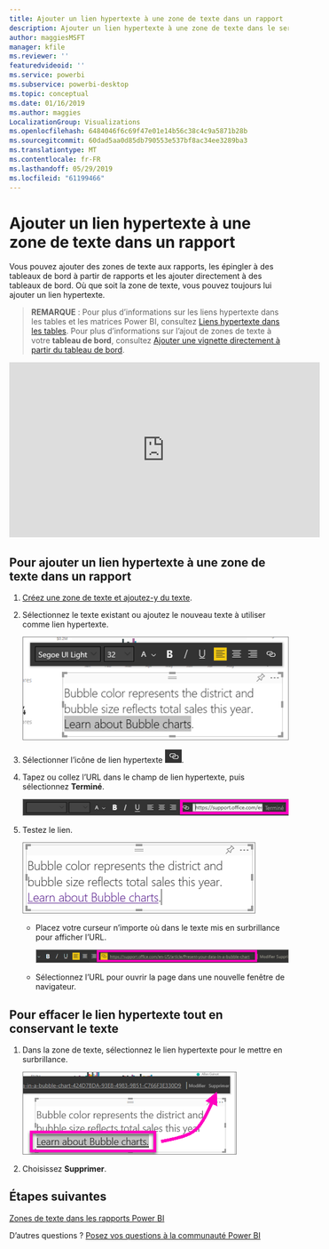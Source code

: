 ```yaml
---
title: Ajouter un lien hypertexte à une zone de texte dans un rapport
description: Ajouter un lien hypertexte à une zone de texte dans le service Power BI et Power BI Desktop
author: maggiesMSFT
manager: kfile
ms.reviewer: ''
featuredvideoid: ''
ms.service: powerbi
ms.subservice: powerbi-desktop
ms.topic: conceptual
ms.date: 01/16/2019
ms.author: maggies
LocalizationGroup: Visualizations
ms.openlocfilehash: 6484046f6c69f47e01e14b56c38c4c9a5871b28b
ms.sourcegitcommit: 60dad5aa0d85db790553e537bf8ac34ee3289ba3
ms.translationtype: MT
ms.contentlocale: fr-FR
ms.lasthandoff: 05/29/2019
ms.locfileid: "61199466"
---
```

# <a name="add-a-hyperlink-to-a-text-box-in-a-report"></a>Ajouter un lien hypertexte à une zone de texte dans un rapport
Vous pouvez ajouter des zones de texte aux rapports, les épingler à des tableaux de bord à partir de rapports et les ajouter directement à des tableaux de bord. Où que soit la zone de texte, vous pouvez toujours lui ajouter un lien hypertexte.  

> **REMARQUE** : Pour plus d’informations sur les liens hypertexte dans les tables et les matrices Power BI, consultez [Liens hypertexte dans les tables](power-bi-hyperlinks-in-tables.md). Pour plus d’informations sur l’ajout de zones de texte à votre **tableau de bord**, consultez [Ajouter une vignette directement à partir du tableau de bord](service-dashboard-add-widget.md). 
> 
> 

<iframe width="560" height="315" src="https://www.youtube.com/embed/_3q6VEBhGew#t=0m55s" frameborder="0" allowfullscreen></iframe>


## <a name="to-add-a-hyperlink-to-a-text-box-in-a-report"></a>Pour ajouter un lien hypertexte à une zone de texte dans un rapport
1. [Créez une zone de texte et ajoutez-y du texte](power-bi-reports-add-text-and-shapes.md). 
2. Sélectionnez le texte existant ou ajoutez le nouveau texte à utiliser comme lien hypertexte.
   
   ![Sélectionner du texte dans la zone de texte](media/service-add-hyperlink-to-text-box/power-bi-hyperlink-new.png)
3. Sélectionner l’icône de lien hypertexte ![Icône de lien hypertexte](media/service-add-hyperlink-to-text-box/power-bi-hyperlink-icon.png).
4. Tapez ou collez l’URL dans le champ de lien hypertexte, puis sélectionnez **Terminé**.
   
   ![Taper ou coller l’URL dans le champ de lien hypertexte](media/service-add-hyperlink-to-text-box/power-bi-add-link.png)
5. Testez le lien.  
   
   ![Tester le lien](media/service-add-hyperlink-to-text-box/power-bi-test-link.png)
   
   * Placez votre curseur n’importe où dans le texte mis en surbrillance pour afficher l’URL.  
     
      ![Placer votre curseur n’importe où dans le texte mis en surbrillance](media/service-add-hyperlink-to-text-box/power-bi-hyperlink-edit.png)
   * Sélectionnez l’URL pour ouvrir la page dans une nouvelle fenêtre de navigateur.

## <a name="to-remove-the-hyperlink-but-leave-the-text"></a>Pour effacer le lien hypertexte tout en conservant le texte
1. Dans la zone de texte, sélectionnez le lien hypertexte pour le mettre en surbrillance.
   
     ![Supprimer le lien hypertexte](media/service-add-hyperlink-to-text-box/power-bi-hyperlink-remove.png)
2. Choisissez **Supprimer**. 

## <a name="next-steps"></a>Étapes suivantes
[Zones de texte dans les rapports Power BI](power-bi-reports-add-text-and-shapes.md)

D’autres questions ? [Posez vos questions à la communauté Power BI](http://community.powerbi.com/)

